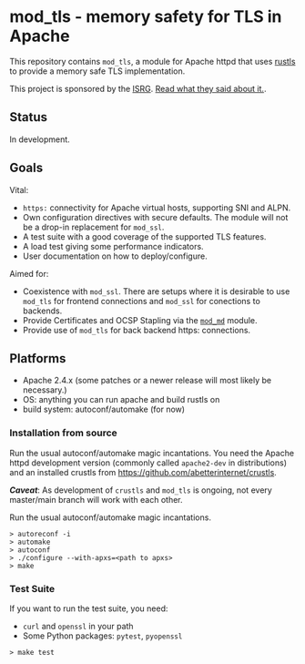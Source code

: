 # mod_tls - memory safety for TLS in Apache

This repository contains `mod_tls`, a module for Apache httpd that uses
[rustls](https://github.com/ctz/rustls) to provide a memory safe TLS
implementation.

This project is sponsored by the [ISRG](https://www.abetterinternet.org). 
[Read what they said about it.](https://www.abetterinternet.org/post/memory-safe-tls-apache/).


## Status

In development.

## Goals

Vital:

 * ```https:``` connectivity for Apache virtual hosts, supporting SNI and ALPN.
 * Own configuration directives with secure defaults. The module will not be a drop-in
   replacement for ```mod_ssl```.
 * A test suite with a good coverage of the supported TLS features.
 * A load test giving some performance indicators.
 * User documentation on how to deploy/configure.

Aimed for:

* Coexistence with ```mod_ssl```. There are setups where it is desirable to use ```mod_tls``` for frontend connections and ```mod_ssl``` for conections to backends.
* Provide Certificates and OCSP Stapling via the [```mod_md```](https://github.com/icing/mod_md) module.
* Provide use of ```mod_tls``` for back backend https: connections.

## Platforms

 * Apache 2.4.x (some patches or a newer release will most likely be necessary.)
 * OS: anything you can run apache and build rustls on
 * build system: autoconf/automake (for now)

### Installation from source

Run the usual autoconf/automake magic incantations. You need the Apache httpd development version (commonly called `apache2-dev` in distributions) and an installed crustls from <https://github.com/abetterinternet/crustls>.

***Caveat***: As development of `crustls` and `mod_tls` is ongoing, not every master/main branch will work with each other.

Run the usual autoconf/automake magic incantations.

```
> autoreconf -i
> automake
> autoconf
> ./configure --with-apxs=<path to apxs>
> make
```

### Test Suite

If you want to run the test suite, you need:

 * `curl` and `openssl` in your path
 * Some Python packages: `pytest`, `pyopenssl`

```
> make test
```